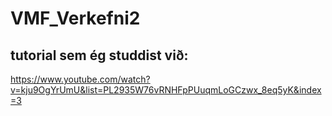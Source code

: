 # VMF_Verkefni2

## tutorial sem ég studdist við:
https://www.youtube.com/watch?v=kju9OgYrUmU&list=PL2935W76vRNHFpPUuqmLoGCzwx_8eq5yK&index=3
